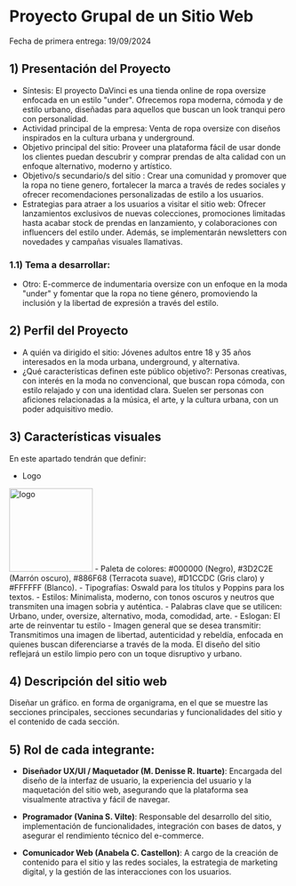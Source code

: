 # Proyecto Grupal de un Sitio Web
Fecha de primera entrega: 19/09/2024

## 1) Presentación del Proyecto
- Síntesis: El proyecto DaVinci es una tienda online de ropa oversize enfocada en un estilo "under". Ofrecemos ropa moderna, cómoda y de estilo urbano, diseñadas para aquellos que buscan un look tranqui pero con personalidad.
- Actividad principal de la empresa: Venta de ropa oversize con diseños inspirados en la cultura urbana y underground.
- Objetivo principal del sitio: Proveer una plataforma fácil de usar donde los clientes puedan descubrir y comprar prendas de alta calidad con un enfoque alternativo, moderno y artístico. 
- Objetivo/s secundario/s del sitio : Crear una comunidad y promover que la ropa no tiene genero, fortalecer la marca a través de redes sociales y ofrecer recomendaciones personalizadas de estilo a los usuarios.
- Estrategias para atraer a los usuarios a visitar el sitio web: Ofrecer lanzamientos exclusivos de nuevas colecciones, promociones limitadas hasta acabar stock de prendas en lanzamiento, y colaboraciones con influencers del estilo under. Además, se implementarán newsletters con novedades y campañas visuales llamativas.

### 1.1) Tema a desarrollar:
- Otro: E-commerce de indumentaria oversize con un enfoque en la moda "under" y fomentar que la ropa no tiene género, promoviendo la inclusión y la libertad de expresión a través del estilo.

## 2) Perfil del Proyecto
- A quién va dirigido el sitio: Jóvenes adultos entre 18 y 35 años interesados en la moda urbana, underground, y alternativa.
- ¿Qué características definen este público objetivo?: Personas creativas, con interés en la moda no convencional, que buscan ropa cómoda, con estilo relajado y con una identidad clara. Suelen ser personas con aficiones relacionadas a la música, el arte, y la cultura urbana, con un poder adquisitivo medio.

## 3) Características visuales
En este apartado tendrán que definir:
- Logo
<img src="/daVinci/img/logo1.svg" alt="logo" width="150"/>
- Paleta de colores: #000000 (Negro), #3D2C2E (Marrón oscuro), #886F68 (Terracota suave), #D1CCDC (Gris claro) y #FFFFFF (Blanco).
- Tipografías: Oswald para los títulos y Poppins para los textos.
- Estilos: Minimalista, moderno, con tonos oscuros y neutros que transmiten una imagen sobria y auténtica.
- Palabras clave que se utilicen: Urbano, under, oversize, alternativo, moda, comodidad, arte.
- Eslogan: El arte de reinventar tu estilo
- Imagen general que se desea transmitir: Transmitimos una imagen de libertad, autenticidad y rebeldía, enfocada en quienes buscan diferenciarse a través de la moda. El diseño del sitio reflejará un estilo limpio pero con un toque disruptivo y urbano.

## 4) Descripción del sitio web
Diseñar un gráfico. en forma de organigrama, en el que se muestre las secciones principales, secciones secundarias y funcionalidades del sitio y el contenido de cada sección.

## 5) Rol de cada integrante:
- **Diseñador UX/UI / Maquetador (M. Denisse R. Ituarte)**:
Encargada del diseño de la interfaz de usuario, la experiencia del usuario y la maquetación del sitio web, asegurando que la plataforma sea visualmente atractiva y fácil de navegar.

- **Programador (Vanina S. Vilte)**:
Responsable del desarrollo del sitio, implementación de funcionalidades, integración con bases de datos, y asegurar el rendimiento técnico del e-commerce.

- **Comunicador Web (Anabela C. Castellon)**:
A cargo de la creación de contenido para el sitio y las redes sociales, la estrategia de marketing digital, y la gestión de las interacciones con los usuarios.
